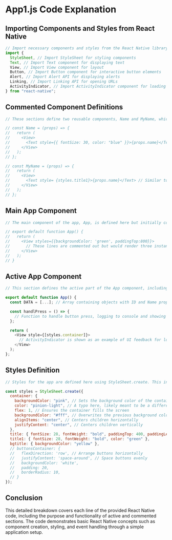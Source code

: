 
# App1.js Code Explanation

## Importing Components and Styles from React Native

```javascript
// Import necessary components and styles from the React Native library
import {
  StyleSheet, // Import StyleSheet for styling components
  Text, // Import Text component for displaying text
  View, // Import View component for layout
  Button, // Import Button component for interactive button elements
  Alert, // Import Alert API for displaying alerts
  Linking, // Import Linking API for opening URLs
  ActivityIndicator, // Import ActivityIndicator component for loading indicators
} from "react-native";
```

## Commented Component Definitions

```javascript
// These sections define two reusable components, Name and MyName, which are not used in the final app code but illustrate how to create functional components with props.

// const Name = (props) => {
//   return (
//     <View>
//       <Text style={{ fontSize: 30, color: "blue" }}>{props.name}</Text> // Display 'name' prop in a styled Text component within a View
//     </View>
//   );
// };

// const MyName = (props) => {
//   return (
//     <View>
//       <Text style= {styles.title1}>{props.name}</Text> // Similar to Name but uses a predefined style from the styles object
//     </View>
//   );
// };
```

## Main App Component

```javascript
// The main component of the app, App, is defined here but initially commented out to demonstrate alternative UI implementations.

// export default function App() {
//   return (
//     <View styles={{backgroundColor: 'green', paddingTop:800}}>
//       // These lines are commented out but would render three instances of the Name component with different 'name' props
//     </View>
//   );
// }
```

## Active App Component

```javascript
// This section defines the active part of the App component, including a DATA array with information on historical figures and a function to handle button presses, triggering an alert with links.

export default function App() {
  const DATA = [...]; // Array containing objects with ID and Name properties for historical figures

  const handlPress = () => {
    // Function to handle button press, logging to console and showing an alert with options to open URLs
  };

  return (
    <View style={[styles.container]}>
      // ActivityIndicator is shown as an example of UI feedback for loading states; other components are commented out
    </View>
  );
};
```

## Styles Definition

```javascript
// Styles for the app are defined here using StyleSheet.create. This includes styles for the container, titles, and background titles.

const styles = StyleSheet.create({
  container: {
    backgroundColor: "pink", // Sets the background color of the container to pink
    color: "pinion-light", // A typo here, likely meant to be a different property or value
    flex: 1, // Ensures the container fills the screen
    backgroundColor: "#fff", // Overwrites the previous background color to white
    alignItems: "center", // Centers children horizontally
    justifyContent: "center", // Centers children vertically
  },
  title: { fontSize: 28, fontWeight: "bold", paddingTop: 400, paddingLeft: 60 },
  title1: { fontSize: 28, fontWeight: "bold", color: "green" },
  bgtitle: { backgroundColor: "yellow" },
  // buttonsContainer: {
  //   flexDirection: 'row', // Arrange buttons horizontally
  //   justifyContent: 'space-around', // Space buttons evenly
  //   backgroundColor: 'white',
  //   padding: 20,
  //   borderRadius: 10,
  // }
});
```

## Conclusion

This detailed breakdown covers each line of the provided React Native code, including the purpose and functionality of active and commented sections. The code demonstrates basic React Native concepts such as component creation, styling, and event handling through a simple application setup.
